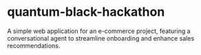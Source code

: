 # quantum-black-hackathon

A simple web application for an e-commerce project, featuring a conversational agent to streamline onboarding and enhance sales recommendations.